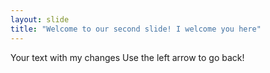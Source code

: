 ```yaml
---
layout: slide
title: "Welcome to our second slide! I welcome you here"
---
```

Your text with my changes
Use the left arrow to go back!
